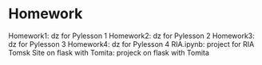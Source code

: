 # Homework
Homework1: dz for Pylesson 1
Homework2: dz for Pylesson 2
Homework3: dz for Pylesson 3
Homework4: dz for Pylesson 4
RIA.ipynb: project for RIA Tomsk
Site on flask with Tomita: projeck on flask with Tomita
